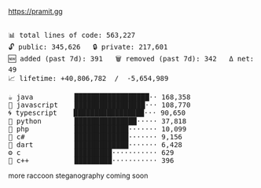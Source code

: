 https://pramit.gg
 <!-- LANGUAGES BREAKDOWN START -->
<pre><code style="font-family: monospace; font-size: 14px;">
📊 total lines of code: 563,227
🔓 public: 345,626   🔒 private: 217,601
🆕 added (past 7d): 391   🗑️ removed (past 7d): 342   Δ net: 49
📈 lifetime: +40,806,782  /  -5,654,989

☕ java          ██████████████████·· 168,358
💛 javascript    █████████████████··· 108,770
🌀 typescript    █████████████████··· 90,650
🐍 python        ███████████████····· 37,818
🐘 php           █████████████······· 10,099
🔧 c#            █████████████······· 9,156
🎯 dart          █████████████······· 6,428
⚙️ c             █████████··········· 629
🧩 c++           █████████··········· 396
</code></pre>
 <!-- LANGUAGES BREAKDOWN END -->
more raccoon steganography coming soon
